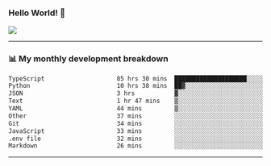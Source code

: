 ### Hello World! 👋

<a>
  <img align="center" src="https://github-readme-stats.vercel.app/api?username=megatunger&count_private=true&include_all_commits=true&bg_color=30,56CCF2,2F80ED&title_color=fff&text_color=fff" />
</a>

------
### 📊 My monthly development breakdown

<!--START_SECTION:waka-->

```txt
TypeScript                    85 hrs 30 mins  ████████████████████░░░░░   80.54 %
Python                        10 hrs 38 mins  ██▓░░░░░░░░░░░░░░░░░░░░░░   10.02 %
JSON                          3 hrs           ▓░░░░░░░░░░░░░░░░░░░░░░░░   02.84 %
Text                          1 hr 47 mins    ▒░░░░░░░░░░░░░░░░░░░░░░░░   01.69 %
YAML                          44 mins         ▒░░░░░░░░░░░░░░░░░░░░░░░░   00.70 %
Other                         37 mins         ░░░░░░░░░░░░░░░░░░░░░░░░░   00.59 %
Git                           34 mins         ░░░░░░░░░░░░░░░░░░░░░░░░░   00.55 %
JavaScript                    33 mins         ░░░░░░░░░░░░░░░░░░░░░░░░░   00.53 %
.env file                     32 mins         ░░░░░░░░░░░░░░░░░░░░░░░░░   00.52 %
Markdown                      26 mins         ░░░░░░░░░░░░░░░░░░░░░░░░░   00.42 %
```

<!--END_SECTION:waka-->

------
